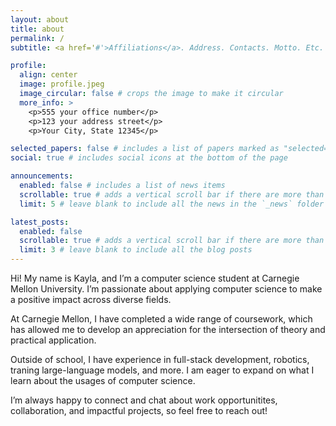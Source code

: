 ```yaml
---
layout: about
title: about
permalink: /
subtitle: <a href='#'>Affiliations</a>. Address. Contacts. Motto. Etc.

profile:
  align: center
  image: profile.jpeg
  image_circular: false # crops the image to make it circular
  more_info: >
    <p>555 your office number</p>
    <p>123 your address street</p>
    <p>Your City, State 12345</p>

selected_papers: false # includes a list of papers marked as "selected={true}"
social: true # includes social icons at the bottom of the page

announcements:
  enabled: false # includes a list of news items
  scrollable: true # adds a vertical scroll bar if there are more than 3 news items
  limit: 5 # leave blank to include all the news in the `_news` folder

latest_posts:
  enabled: false
  scrollable: true # adds a vertical scroll bar if there are more than 3 new posts items
  limit: 3 # leave blank to include all the blog posts
---
```


Hi! My name is Kayla, and I’m a computer science student at Carnegie Mellon University. I’m passionate about applying computer science to make a positive impact across diverse fields.

At Carnegie Mellon, I have completed a wide range of coursework, which has allowed me to develop an appreciation for the intersection of theory and practical application.

Outside of school, I have experience in full-stack development, robotics, traning large-language models, and more. I am eager to expand on what I learn about the usages of computer science.

I’m always happy to connect and chat about work opportunitites, collaboration, and impactful projects, so feel free to reach out!
